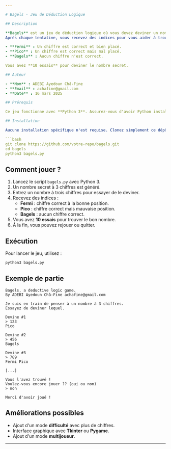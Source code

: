 ```yaml
---

# Bagels - Jeu de Déduction Logique

## Description

**Bagels** est un jeu de déduction logique où vous devez deviner un nombre secret à trois chiffres.  
Après chaque tentative, vous recevez des indices pour vous aider à trouver la bonne réponse :  

- **Fermi** : Un chiffre est correct et bien placé.
- **Pico** : Un chiffre est correct mais mal placé.
- **Bagels** : Aucun chiffre n'est correct.

Vous avez **10 essais** pour deviner le nombre secret.

## Auteur

- **Nom** : ADEBI Ayedoun Châ-Fine  
- **Email** : achafine@gmail.com  
- **Date** : 16 mars 2025  

## Prérequis

Ce jeu fonctionne avec **Python 3**. Assurez-vous d'avoir Python installé sur votre machine.

## Installation

Aucune installation spécifique n'est requise. Clonez simplement ce dépôt et exécutez le script :

```bash
git clone https://github.com/votre-repo/bagels.git
cd bagels
python3 bagels.py
```

## Comment jouer ?

1. Lancez le script `bagels.py` avec Python 3.
2. Un nombre secret à 3 chiffres est généré.
3. Entrez un nombre à trois chiffres pour essayer de le deviner.
4. Recevez des indices :
   - **Fermi** : chiffre correct à la bonne position.
   - **Pico** : chiffre correct mais mauvaise position.
   - **Bagels** : aucun chiffre correct.
5. Vous avez **10 essais** pour trouver le bon nombre.
6. À la fin, vous pouvez rejouer ou quitter.

## Exécution

Pour lancer le jeu, utilisez :

```bash
python3 bagels.py
```

## Exemple de partie

```
Bagels, a deductive logic game.
By ADEBI Ayedoun Châ-Fine achafine@gmail.com

Je suis en train de penser à un nombre à 3 chiffres.
Essayez de deviner lequel.

Devine #1
> 123
Pico

Devine #2
> 456
Bagels

Devine #3
> 789
Fermi Pico

[...]

Vous l'avez trouvé !
Voulez-vous encore jouer ?? (oui ou non)
> non

Merci d'avoir joué !
```

## Améliorations possibles

- Ajout d'un mode **difficulté** avec plus de chiffres.
- Interface graphique avec **Tkinter** ou **Pygame**.
- Ajout d'un mode **multijoueur**.

---
```

